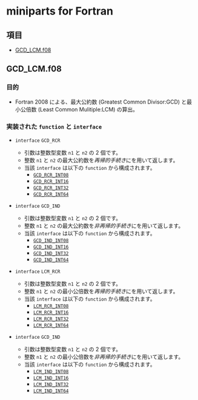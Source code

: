 # miniparts for Fortran #

## 項目 ##

* [GCD_LCM.f08](#gcd_lcmf08)

## GCD_LCM.f08 ##

### 目的 ###

* Fortran 2008 による、最大公約数 (Greatest Common Divisor:GCD) と最小公倍数 (Least Common Mulitiple:LCM) の算出。

### 実装された `function` と `interface` ###

* `interface` `GCD_RCR`
  * 引数は整数型変数 `n1` と `n2` の 2 個です。
  * 整数 `n1` と `n2` の最大公約数を*再帰的手続き*にを用いて返します。
  * 当該 `interface` は以下の `function` から構成されます。
    * [`GCD_RCR_INT08`](#function-gcd_rcr_INT08)
    * [`GCD_RCR_INT16`](#function-gcd_rcr_INT16)
    * [`GCD_RCR_INT32`](#function-gcd_rcr_INT32)
    * [`GCD_RCR_INT64`](#function-gcd_rcr_INT64)

* `interface` `GCD_IND`
  * 引数は整数型変数 `n1` と `n2` の 2 個です。
  * 整数 `n1` と `n2` の最大公約数を*非再帰的手続き*にを用いて返します。
  * 当該 `interface` は以下の `function` から構成されます。
    * [`GCD_IND_INT08`](#function-gcd_ind_INT08)
    * [`GCD_IND_INT16`](#function-gcd_ind_INT16)
    * [`GCD_IND_INT32`](#function-gcd_ind_INT32)
    * [`GCD_IND_INT64`](#function-gcd_ind_INT64)

* `interface` `LCM_RCR`
  * 引数は整数型変数 `n1` と `n2` の 2 個です。
  * 整数 `n1` と `n2` の最小公倍数を*再帰的手続き*にを用いて返します。
  * 当該 `interface` は以下の `function` から構成されます。
    * [`LCM_RCR_INT08`](#function-lcm_rcr_INT08)
    * [`LCM_RCR_INT16`](#function-lcm_rcr_INT16)
    * [`LCM_RCR_INT32`](#function-lcm_rcr_INT32)
    * [`LCM_RCR_INT64`](#function-lcm_rcr_INT64)

* `interface` `GCD_IND`
  * 引数は整数型変数 `n1` と `n2` の 2 個です。
  * 整数 `n1` と `n2` の最小公倍数を*非再帰的手続き*にを用いて返します。
  * 当該 `interface` は以下の `function` から構成されます。
    * [`LCM_IND_INT08`](#function-lcm_ind_INT08)
    * [`LCM_IND_INT16`](#function-lcm_ind_INT16)
    * [`LCM_IND_INT32`](#function-lcm_ind_INT32)
    * [`LCM_IND_INT64`](#function-lcm_ind_INT64)
